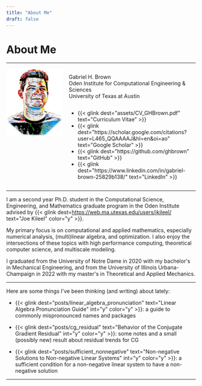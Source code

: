 ```yaml
---
title: "About Me"
draft: false
---
```


# About Me

---

<div style="display:flex; column-gap:3%; align-items:stretch">
<!-- <div width=100% style="display:flex;"> -->
  <div style="flex-grow:1; flex-basis:30%; flex-shrink:0">
    <img src="assets/bust.png">
    <!-- <p>just some coolio text</p> -->
  </div>
  <div style="display:flex; flex-direction:column; flex-grow:2">
    <p class="left_align">
      Gabriel H. Brown <br> <!-- usually I put ", graduate research assistant"-->
      Oden Institute for Computational Engineering & Sciences <br>
      University of Texas at Austin <br>
    </p>
    <ul>
        <li>
          {{< glink dest="assets/CV_GHBrown.pdf" text="Curriculum Vitae" >}}
        </li>
        <li>
          {{< glink dest="https://scholar.google.com/citations?user=L465_QQAAAAJ&hl=en&oi=ao" text="Google Scholar" >}}
        </li>
        <li>
          {{< glink dest="https://github.com/ghbrown" text="GitHub" >}}
        </li>
        <li>
        {{< glink dest="https://www.linkedin.com/in/gabriel-brown-25829b138/" text="LinkedIn" >}}
    </ul>
  </div>
</div>

---

I am a second year Ph.D. student in the Computational Science, Engineering, and Mathematics graduate program in the Oden Institute advised by {{< glink dest=https://web.ma.utexas.edu/users/jkileel/ text="Joe Kileel" color="y" >}}.

My primary focus is on computational and applied mathematics, especially numerical analysis, (multi)linear algebra, and optimization.
I also enjoy the intersections of these topics with high performance computing, theoretical computer science, and multiscale modeling.

I graduated from the University of Notre Dame in 2020 with my bachelor's in Mechanical Engineering, and from the University of Illinois Urbana-Champaign in 2022 with my master's in Theoretical and Applied Mechanics.

---

Here are some things I've been thinking (and writing) about lately:

- {{< glink dest="posts/linear_algebra_pronunciation" text="Linear Algebra Pronunciation Guide" int="y" color="y" >}}: a guide to commonly mispronounced names and packages

- {{< glink dest="posts/cg_residual" text="Behavior of the Conjugate Gradient Residual" int="y" color="y" >}}: some notes and a small (possibly new) result about residual trends for CG 

- {{< glink dest="posts/sufficient_nonnegative" text="Non-negative Solutions to Non-negative Linear Systems" int="y" color="y" >}}: a sufficient condition for a non-negative linear system to have a non-negative solution 

---


